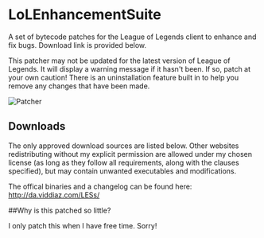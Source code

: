 LoLEnhancementSuite
==================

A set of bytecode patches for the League of Legends client to enhance and fix bugs. Download link is provided below.

This patcher may not be updated for the latest version of League of Legends. It will display a warning message if it hasn't been. If so, patch at your own caution! There is an uninstallation feature built in to help you remove any changes that have been made.

![Patcher](http://i.imgur.com/qRgnAZm.png)

## Downloads

The only approved download sources are listed below. Other websites redistributing without my explicit permission are allowed under my chosen license (as long as they follow all requirements, along with the clauses specified), but may contain unwanted executables and modifications.

The offical binaries and a changelog can be found here: http://da.viddiaz.com/LESs/

##Why is this patched so little?

I only patch this when I have free time. Sorry! 
